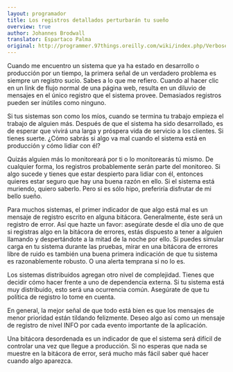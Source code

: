 ```yaml
---
layout: programador
title: Los registros detallados perturbarán tu sueño
overview: true
author: Johannes Brodwall
translator: Espartaco Palma
original: http://programmer.97things.oreilly.com/wiki/index.php/Verbose_Logging_Will_Disturb_Your_Sleep
---
```


Cuando me encuentro un sistema que ya ha estado en desarrollo o
producción por un tiempo, la primera señal de un verdadero problema es
siempre un registro sucio. Sabes a lo que me refiero. Cuando al hacer
clic en un link de flujo normal de una página web, resulta en un diluvio
de mensajes en el único registro que el sistema provee. Demasiados
registros pueden ser inútiles como ninguno.

Si tus sistemas son como los míos, cuando se termina tu trabajo empieza
el trabajo de alguien más. Después de que el sistema ha sido
desarrollado, es de esperar que vivirá una larga y próspera vida de
servicio a los clientes. Si tienes suerte. ¿Cómo sabrás si algo va mal
cuando el sistema está en producción y cómo lidiar con él?

Quizás alguien más lo monitoreará por ti o lo monitorearás tú mismo. De
cualquier forma, los registros probablemente serán parte del monitoreo.
Si algo sucede y tienes que estar despierto para lidiar con él, entonces
quieres estar seguro que hay una buena razón en ello. Si el sistema está
muriendo, quiero saberlo. Pero si es sólo hipo, preferiría disfrutar de
mi bello sueño.

Para muchos sistemas, el primer indicador de que algo está mal es un
mensaje de registro escrito en alguna bitácora. Generalmente, éste será
un registro de error. Así que hazte un favor: asegúrate desde el día uno
de que si registras algo en la bitácora de errores, estás dispuesto a
tener a alguien llamando y despertándote a la mitad de la noche por
ello. Si puedes simular carga en tu sistema durante las pruebas, mirar
en una bitácora de errores libre de ruido es también una buena primera
indicación de que tu sistema es razonablemente robusto. O una alerta
temprana si no lo es.

Los sistemas distribuidos agregan otro nivel de complejidad. Tienes que
decidir cómo hacer frente a uno de dependencia externa. Si tu sistema
está muy distribuido, esto será una ocurrencia común. Asegúrate de que
tu política de registro lo tome en cuenta.

En general, la mejor señal de que todo está bien es que los mensajes de
menor prioridad están tildando felizmente. Deseo algo así como un
mensaje de registro de nivel INFO por cada evento importante de la
aplicación.

Una bitácora desordenada es un indicador de que el sistema será difícil
de controlar una vez que llegue a producción. Si no esperas que nada se
muestre en la bitácora de error, será mucho más fácil saber qué hacer
cuando algo aparezca.
